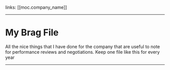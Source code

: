 links: [[moc.company_name]]

---
# My Brag File
All the nice things that I have done for the company that are useful to note for performance reviews and negotiations. Keep one file like this for every year

---
